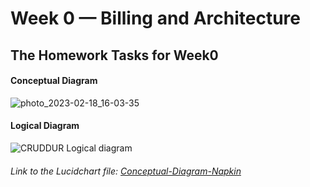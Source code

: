 # Week 0 — Billing and Architecture

## The Homework Tasks for Week0
#### Conceptual Diagram


![photo_2023-02-18_16-03-35](https://user-images.githubusercontent.com/46396011/219872928-14399a8f-2b02-4046-ab0b-82e5b8d75108.jpg)

#### Logical Diagram
![CRUDDUR Logical diagram](https://user-images.githubusercontent.com/46396011/219874163-8722a021-f463-4203-81c1-d488e097604d.png)


###### Link to the Lucidchart file: [Conceptual-Diagram-Napkin](https://lucid.app/lucidchart/ceed338e-83aa-4efa-9824-98cf5f44fa84/edit?view_items=w6myFQiTfN0w&invitationId=inv_d96fb264-c957-47c0-825d-bf51da87ce88)
